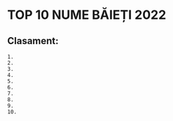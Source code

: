 # TOP 10 NUME BĂIEȚI 2022

## Clasament:

    1.
    2.
    3.
    4.
    5.
    6.
    7.
    8.
    9.
    10.